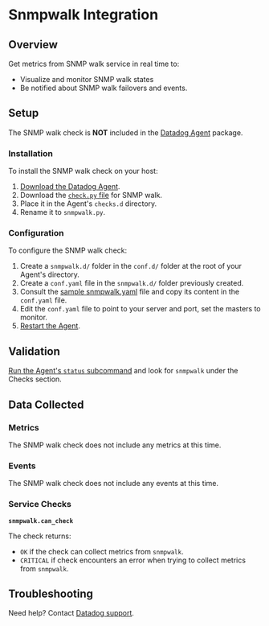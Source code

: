 # Snmpwalk Integration

## Overview

Get metrics from SNMP walk service in real time to:

* Visualize and monitor SNMP walk states
* Be notified about SNMP walk failovers and events.


## Setup

The SNMP walk check is **NOT** included in the [Datadog Agent][1] package.

### Installation

To install the SNMP walk check on your host:

1. [Download the Datadog Agent][1].
2. Download the [`check.py` file][2] for SNMP walk.
3. Place it in the Agent's `checks.d` directory.
4. Rename it to `snmpwalk.py`.

### Configuration

To configure the SNMP walk check:

1. Create a `snmpwalk.d/` folder in the `conf.d/` folder at the root of your Agent's directory.
2. Create a `conf.yaml` file in the `snmpwalk.d/` folder previously created.
3. Consult the [sample snmpwalk.yaml][2] file and copy its content in the `conf.yaml` file.
4. Edit the `conf.yaml` file to point to your server and port, set the masters to monitor.
5. [Restart the Agent][3].

## Validation

[Run the Agent's `status` subcommand][4] and look for `snmpwalk` under the Checks section.

## Data Collected
### Metrics
The SNMP walk check does not include any metrics at this time.

### Events
The SNMP walk check does not include any events at this time.

### Service Checks
**`snmpwalk.can_check`**

The check returns:

* `OK` if the check can collect metrics from `snmpwalk`.
* `CRITICAL` if check encounters an error when trying to collect metrics from `snmpwalk`.

## Troubleshooting
Need help? Contact [Datadog support][5].

[1]: https://app.datadoghq.com/account/settings#agent
[2]: https://github.com/DataDog/integrations-extras/blob/master/snmpwalk/check.py
[3]: https://docs.datadoghq.com/agent/faq/agent-commands/#start-stop-restart-the-agent
[4]: https://docs.datadoghq.com/agent/faq/agent-commands/#agent-status-and-information
[5]: http://docs.datadoghq.com/help/
